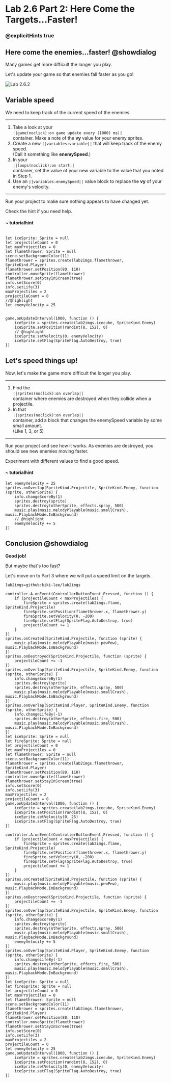 # Lab 2.6 Part 2: Here Come the Targets...Faster!
### @explicitHints true

## Here come the enemies...faster! @showdialog

Many games get more difficult the longer you play.

Let's update your game so that enemies fall faster as you go!

![Lab 2.6.2](https://arcade.makecode.com/api/_37jgdDcTzdwj/thumb)


## Variable speed

We need to keep track of the current speed of the enemies.

---

1.   Take a look at your<br/> 
``||game(noclick):on game update every (1000) ms||``<br/> 
container.
Make a note of the **vy** value for your enemy sprites.
1.   Create a new ``||variables:variable||`` that will keep track of the enemy speed.<br/>
(Call it something like **enemySpeed**.)
1.   In your<br/> 
``||loops(noclick):on start||``<br/> 
container, set the value of your new
variable to the value that you noted in Step 1.
1.   Use an ``||variables:enemySpeed||`` value block to replace the **vy** of your enemy's velocity.

---

Run your project to make sure nothing appears to have changed yet.

Check the hint if you need help.

#### ~ tutorialhint

```blocks

let iceSprite: Sprite = null
let projectileCount = 0
let maxProjectiles = 0
let flamethrower: Sprite = null
scene.setBackgroundColor(11)
flamethrower = sprites.create(lab2imgs.flamethrower, SpriteKind.Player)
flamethrower.setPosition(80, 110)
controller.moveSprite(flamethrower)
flamethrower.setStayInScreen(true)
info.setScore(0)
info.setLife(3)
maxProjectiles = 2
projectileCount = 0
//@highlight
let enemyVelocity = 25


game.onUpdateInterval(1000, function () {
    iceSprite = sprites.create(lab2imgs.icecube, SpriteKind.Enemy)
    iceSprite.setPosition(randint(8, 152), 0)
    // @highlight
    iceSprite.setVelocity(0, enemyVelocity)
    iceSprite.setFlag(SpriteFlag.AutoDestroy, true)
})
```

## Let's speed things up!

Now, let's make the game more difficult the longer you play.

---

1.   Find the<br/> 
``||sprites(noclick):on overlap||``<br/> 
container where enemies are
destroyed when they collide when a projectile.
1.   In that<br/> 
``||sprites(noclick):on overlap||``<br/> 
container, add a block that
changes the enemySpeed variable by some small amount. <br/>
(Like 1, 3, or 5)

---

Run your project and see how it works.
As enemies are destroyed, you should see new enemies moving faster.

Experiment with different values to find a good speed.


#### ~ tutorialhint

```blocks
let enemyVelocity = 25
sprites.onOverlap(SpriteKind.Projectile, SpriteKind.Enemy, function (sprite, otherSprite) {
    info.changeScoreBy(1)
    sprites.destroy(sprite)
    sprites.destroy(otherSprite, effects.spray, 500)
    music.play(music.melodyPlayable(music.smallCrash), music.PlaybackMode.InBackground)
    // @highlight
    enemyVelocity += 5
})
```

## Conclusion @showdialog

**Good job!**

But maybe that's too fast?

Let's move on to Part 3 where we will put a speed limit on the targets.



```package
lab2imgs=github:kiki-lee/lab2imgs
```

```template
controller.A.onEvent(ControllerButtonEvent.Pressed, function () {
    if (projectileCount < maxProjectiles) {
        fireSprite = sprites.create(lab2imgs.flame, SpriteKind.Projectile)
        fireSprite.setPosition(flamethrower.x, flamethrower.y)
        fireSprite.setVelocity(0, -200)
        fireSprite.setFlag(SpriteFlag.AutoDestroy, true)
        projectileCount += 1
    }
})
sprites.onCreated(SpriteKind.Projectile, function (sprite) {
    music.play(music.melodyPlayable(music.pewPew), music.PlaybackMode.InBackground)
})
sprites.onDestroyed(SpriteKind.Projectile, function (sprite) {
    projectileCount += -1
})
sprites.onOverlap(SpriteKind.Projectile, SpriteKind.Enemy, function (sprite, otherSprite) {
    info.changeScoreBy(1)
    sprites.destroy(sprite)
    sprites.destroy(otherSprite, effects.spray, 500)
    music.play(music.melodyPlayable(music.smallCrash), music.PlaybackMode.InBackground)
})
sprites.onOverlap(SpriteKind.Player, SpriteKind.Enemy, function (sprite, otherSprite) {
    info.changeLifeBy(-1)
    sprites.destroy(otherSprite, effects.fire, 500)
    music.play(music.melodyPlayable(music.smallCrash), music.PlaybackMode.InBackground)
})
let iceSprite: Sprite = null
let fireSprite: Sprite = null
let projectileCount = 0
let maxProjectiles = 0
let flamethrower: Sprite = null
scene.setBackgroundColor(11)
flamethrower = sprites.create(lab2imgs.flamethrower, SpriteKind.Player)
flamethrower.setPosition(80, 110)
controller.moveSprite(flamethrower)
flamethrower.setStayInScreen(true)
info.setScore(0)
info.setLife(3)
maxProjectiles = 2
projectileCount = 0
game.onUpdateInterval(1000, function () {
    iceSprite = sprites.create(lab2imgs.icecube, SpriteKind.Enemy)
    iceSprite.setPosition(randint(8, 152), 0)
    iceSprite.setVelocity(0, 25)
    iceSprite.setFlag(SpriteFlag.AutoDestroy, true)
})
```

```ghost
controller.A.onEvent(ControllerButtonEvent.Pressed, function () {
    if (projectileCount < maxProjectiles) {
        fireSprite = sprites.create(lab2imgs.flame, SpriteKind.Projectile)
        fireSprite.setPosition(flamethrower.x, flamethrower.y)
        fireSprite.setVelocity(0, -200)
        fireSprite.setFlag(SpriteFlag.AutoDestroy, true)
        projectileCount += 1
    }
})
sprites.onCreated(SpriteKind.Projectile, function (sprite) {
    music.play(music.melodyPlayable(music.pewPew), music.PlaybackMode.InBackground)
})
sprites.onDestroyed(SpriteKind.Projectile, function (sprite) {
    projectileCount += -1
})
sprites.onOverlap(SpriteKind.Projectile, SpriteKind.Enemy, function (sprite, otherSprite) {
    info.changeScoreBy(1)
    sprites.destroy(sprite)
    sprites.destroy(otherSprite, effects.spray, 500)
    music.play(music.melodyPlayable(music.smallCrash), music.PlaybackMode.InBackground)
    enemyVelocity += 5
})
sprites.onOverlap(SpriteKind.Player, SpriteKind.Enemy, function (sprite, otherSprite) {
    info.changeLifeBy(-1)
    sprites.destroy(otherSprite, effects.fire, 500)
    music.play(music.melodyPlayable(music.smallCrash), music.PlaybackMode.InBackground)
})
let iceSprite: Sprite = null
let fireSprite: Sprite = null
let projectileCount = 0
let maxProjectiles = 0
let flamethrower: Sprite = null
scene.setBackgroundColor(11)
flamethrower = sprites.create(lab2imgs.flamethrower, SpriteKind.Player)
flamethrower.setPosition(80, 110)
controller.moveSprite(flamethrower)
flamethrower.setStayInScreen(true)
info.setScore(0)
info.setLife(3)
maxProjectiles = 2
projectileCount = 0
let enemyVelocity = 25
game.onUpdateInterval(1000, function () {
    iceSprite = sprites.create(lab2imgs.icecube, SpriteKind.Enemy)
    iceSprite.setPosition(randint(8, 152), 0)
    iceSprite.setVelocity(0, enemyVelocity)
    iceSprite.setFlag(SpriteFlag.AutoDestroy, true)
})
```
